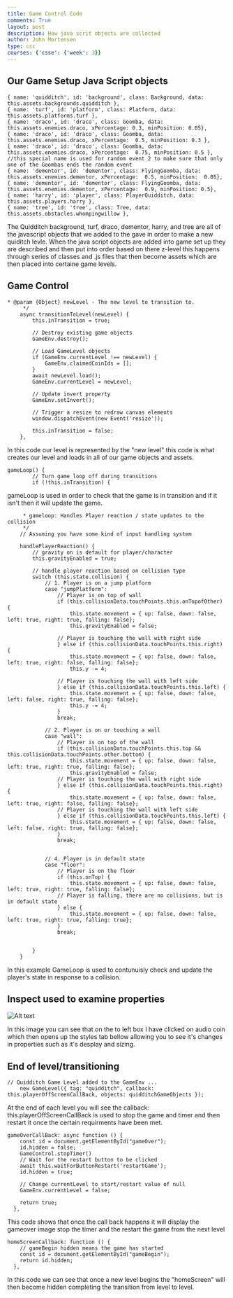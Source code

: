 ```yaml
---
title: Game Control Code
comments: True
layout: post
description: How java scrit objects are collected
author: John Mortensen
type: ccc
courses: {'csse': {'week': 3}}
---
```


## Our Game Setup Java Script objects

```
{ name: 'quidditch', id: 'background', class: Background, data: this.assets.backgrounds.quidditch },
{ name: 'turf', id: 'platform', class: Platform, data: this.assets.platforms.turf },
{ name: 'draco', id: 'draco', class: Goomba, data: this.assets.enemies.draco, xPercentage: 0.3, minPosition: 0.05},
{ name: 'draco', id: 'draco', class: Goomba, data: this.assets.enemies.draco, xPercentage:  0.5, minPosition: 0.3 },
{ name: 'draco', id: 'draco', class: Goomba, data: this.assets.enemies.draco, xPercentage:  0.75, minPosition: 0.5 }, //this special name is used for random event 2 to make sure that only one of the Goombas ends the random event
{ name: 'dementor', id: 'dementor', class: FlyingGoomba, data: this.assets.enemies.dementor, xPercentage:  0.5, minPosition:  0.05},
{ name: 'dementor', id: 'dementor', class: FlyingGoomba, data: this.assets.enemies.dementor, xPercentage:  0.9, minPosition: 0.5},
{ name: 'harry', id: 'player', class: PlayerQuidditch, data: this.assets.players.harry },
{ name: 'tree', id: 'tree', class: Tree, data: this.assets.obstacles.whompingwillow },
```
The Quidditch background, turf, draco, dementor, harry, and tree are all of the javascript objects that we added to the gave in order to make a new quiditch levle. 
When the java script objects are added into game set up they are described and then put into order based on there z-level this happens through series of classes and .js files that then become assets which are then placed into certaine game levels.

## Game Control

```
* @param {Object} newLevel - The new level to transition to.
     */
    async transitionToLevel(newLevel) {
        this.inTransition = true;

        // Destroy existing game objects
        GameEnv.destroy();

        // Load GameLevel objects
        if (GameEnv.currentLevel !== newLevel) {
            GameEnv.claimedCoinIds = [];
        }
        await newLevel.load();
        GameEnv.currentLevel = newLevel;

        // Update invert property
        GameEnv.setInvert();
        
        // Trigger a resize to redraw canvas elements
        window.dispatchEvent(new Event('resize'));

        this.inTransition = false;
    },
```
In this code our level is represented by the "new level" this code is what creates our level and loads in all of our game objects and assets.

```
gameLoop() {
        // Turn game loop off during transitions
        if (!this.inTransition) {
```
gameLoop is used in order to check that the game is in transition and if it isn't then it will update the game.
```
     * gameloop: Handles Player reaction / state updates to the collision
     */
    // Assuming you have some kind of input handling system

    handlePlayerReaction() {
        // gravity on is default for player/character
        this.gravityEnabled = true;

        // handle player reaction based on collision type
        switch (this.state.collision) {
            // 1. Player is on a jump platform
            case "jumpPlatform":
                // Player is on top of wall
                if (this.collisionData.touchPoints.this.onTopofOther) {
                    this.state.movement = { up: false, down: false, left: true, right: true, falling: false};
                    this.gravityEnabled = false;

                // Player is touching the wall with right side
                } else if (this.collisionData.touchPoints.this.right) {
                    this.state.movement = { up: false, down: false, left: true, right: false, falling: false};
                    this.y -= 4;
                
                // Player is touching the wall with left side
                } else if (this.collisionData.touchPoints.this.left) {
                    this.state.movement = { up: false, down: false, left: false, right: true, falling: false};
                    this.y -= 4;
                }
                break;
               
            // 2. Player is on or touching a wall 
            case "wall":
                // Player is on top of the wall
                if (this.collisionData.touchPoints.this.top && this.collisionData.touchPoints.other.bottom) {
                    this.state.movement = { up: false, down: false, left: true, right: true, falling: false};
                    this.gravityEnabled = false;
                // Player is touching the wall with right side
                } else if (this.collisionData.touchPoints.this.right) {
                    this.state.movement = { up: false, down: false, left: true, right: false, falling: false};
                // Player is touching the wall with left side
                } else if (this.collisionData.touchPoints.this.left) {
                    this.state.movement = { up: false, down: false, left: false, right: true, falling: false};
                }
                break;

            
            // 4. Player is in default state
            case "floor":
                // Player is on the floor
                if (this.onTop) {
                    this.state.movement = { up: false, down: false, left: true, right: true, falling: false};
                // Player is falling, there are no collisions, but is in default state 
                } else { 
                    this.state.movement = { up: false, down: false, left: true, right: true, falling: true};
                }
                break;
            
            
        }
    }
```
In this example GameLoop is used to contunuisly check and update the player's state in response to a collision.

## Inspect used to examine properties

![Alt text](image.png)

In this image you can see that on the to left box I have clicked on audio coin which then opens up the styles tab bellow allowing you to see it's changes in properties such as it's desplay and sizing.

## End of level/transitioning

```
// Quidditch Game Level added to the GameEnv ...
    new GameLevel({ tag: "quidditch", callback: this.playerOffScreenCallBack, objects: quidditchGameObjects });
```
At the end of each level you will see the callback: this.playerOffScreenCallBack is used to stop the game and timer and then restart it once the certain requirments have been met.

```
gameOverCallBack: async function () {
    const id = document.getElementById("gameOver");
    id.hidden = false;
    GameControl.stopTimer()
    // Wait for the restart button to be clicked
    await this.waitForButtonRestart('restartGame');
    id.hidden = true;

    // Change currentLevel to start/restart value of null
    GameEnv.currentLevel = false;

    return true;
  },
```
This code shows that once the call back happens it will display the gameover image stop the timer and the restart the game from the next level

```
homeScreenCallback: function () {
    // gameBegin hidden means the game has started
    const id = document.getElementById("gameBegin");
    return id.hidden;
  },
```
In this code we can see that once a new level begins the "homeScreen" will then become hidden completing the transition from level to level.